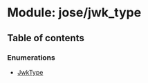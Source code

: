 # Module: jose/jwk\_type

## Table of contents

### Enumerations

- [JwkType](../enums/jose_jwk_type.JwkType.md)
